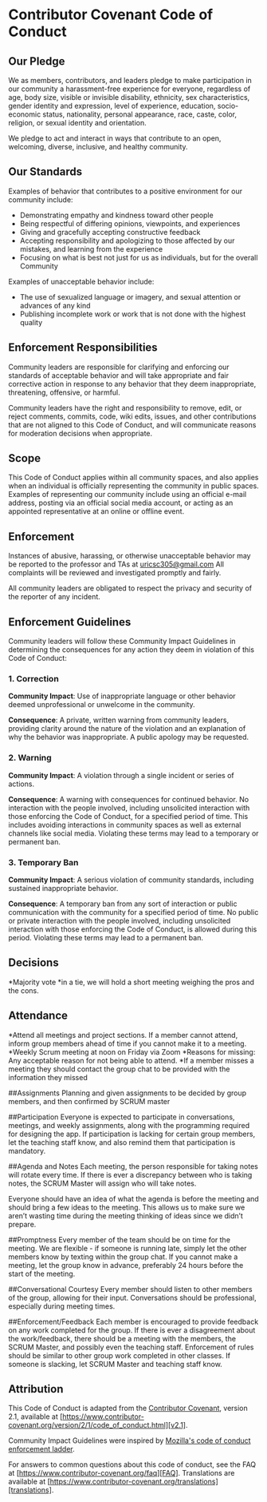 # Contributor Covenant Code of Conduct

## Our Pledge

We as members, contributors, and leaders pledge to make participation in our
community a harassment-free experience for everyone, regardless of age, body
size, visible or invisible disability, ethnicity, sex characteristics, gender
identity and expression, level of experience, education, socio-economic status,
nationality, personal appearance, race, caste, color, religion, or sexual
identity and orientation.

We pledge to act and interact in ways that contribute to an open, welcoming,
diverse, inclusive, and healthy community.

## Our Standards

Examples of behavior that contributes to a positive environment for our
community include:

* Demonstrating empathy and kindness toward other people
* Being respectful of differing opinions, viewpoints, and experiences
* Giving and gracefully accepting constructive feedback
* Accepting responsibility and apologizing to those affected by our mistakes,
  and learning from the experience
* Focusing on what is best not just for us as individuals, but for the overall
  Community

Examples of unacceptable behavior include:

* The use of sexualized language or imagery, and sexual attention or advances of
  any kind
* Publishing incomplete work or work that is not done with the highest quality

## Enforcement Responsibilities

Community leaders are responsible for clarifying and enforcing our standards of
acceptable behavior and will take appropriate and fair corrective action in
response to any behavior that they deem inappropriate, threatening, offensive,
or harmful.

Community leaders have the right and responsibility to remove, edit, or reject
comments, commits, code, wiki edits, issues, and other contributions that are
not aligned to this Code of Conduct, and will communicate reasons for moderation
decisions when appropriate.

## Scope

This Code of Conduct applies within all community spaces, and also applies when
an individual is officially representing the community in public spaces.
Examples of representing our community include using an official e-mail address,
posting via an official social media account, or acting as an appointed
representative at an online or offline event.

## Enforcement

Instances of abusive, harassing, or otherwise unacceptable behavior may be
reported to the professor and TAs at uricsc305@gmail.com
All complaints will be reviewed and investigated promptly and fairly.

All community leaders are obligated to respect the privacy and security of the
reporter of any incident.

## Enforcement Guidelines

Community leaders will follow these Community Impact Guidelines in determining
the consequences for any action they deem in violation of this Code of Conduct:

### 1. Correction

**Community Impact**: Use of inappropriate language or other behavior deemed
unprofessional or unwelcome in the community.

**Consequence**: A private, written warning from community leaders, providing
clarity around the nature of the violation and an explanation of why the
behavior was inappropriate. A public apology may be requested.

### 2. Warning

**Community Impact**: A violation through a single incident or series of
actions.

**Consequence**: A warning with consequences for continued behavior. No
interaction with the people involved, including unsolicited interaction with
those enforcing the Code of Conduct, for a specified period of time. This
includes avoiding interactions in community spaces as well as external channels
like social media. Violating these terms may lead to a temporary or permanent
ban.

### 3. Temporary Ban

**Community Impact**: A serious violation of community standards, including
sustained inappropriate behavior.

**Consequence**: A temporary ban from any sort of interaction or public
communication with the community for a specified period of time. No public or
private interaction with the people involved, including unsolicited interaction
with those enforcing the Code of Conduct, is allowed during this period.
Violating these terms may lead to a permanent ban.

## Decisions
*Majority vote
*in a tie, we will hold a short meeting weighing the pros and the cons.

## Attendance
*Attend all meetings and project sections. If a member cannot attend, inform group members ahead of time if you cannot make it to a meeting.
*Weekly Scrum meeting at noon on Friday via Zoom
*Reasons for missing: Any acceptable reason for not being able to attend.
*If a member misses a meeting they should contact the group chat to be provided with the information they missed

##Assignments
Planning and given assignments to be decided by group members, and then confirmed by SCRUM master

##Participation
Everyone is expected to participate in conversations, meetings, and weekly assignments, along with the programming required for designing the app. If participation is lacking for certain group members, let the teaching staff know, and also remind them that participation is mandatory. 


##Agenda and Notes
Each meeting, the person responsible for taking notes will rotate every time. If there is ever a discrepancy between who is taking notes, the SCRUM Master will assign who will take notes.

Everyone should have an idea of what the agenda is before the meeting and should bring a few ideas to the meeting. This allows us to make sure we aren’t wasting time during the meeting thinking of ideas since we didn’t prepare. 

##Promptness
Every member of the team should be on time for the meeting. We are flexible - if someone is running late, simply let the other members know by texting within the group chat. If you cannot make a meeting, let the group know in advance, preferably 24 hours before the start of the meeting.

##Conversational Courtesy
Every member should listen to other members of the group, allowing for their input. Conversations should be professional, especially during meeting times. 

##Enforcement/Feedback
Each member is encouraged to provide feedback on any work completed for the group. If there is ever a disagreement about the work/feedback, there should be a meeting with the members, the SCRUM Master, and possibly even the teaching staff. Enforcement of rules should be similar to other group work completed in other classes. If someone is slacking, let SCRUM Master and teaching staff know. 

## Attribution

This Code of Conduct is adapted from the [Contributor Covenant][homepage],
version 2.1, available at
[https://www.contributor-covenant.org/version/2/1/code_of_conduct.html][v2.1].

Community Impact Guidelines were inspired by
[Mozilla's code of conduct enforcement ladder][Mozilla CoC].

For answers to common questions about this code of conduct, see the FAQ at
[https://www.contributor-covenant.org/faq][FAQ]. Translations are available at
[https://www.contributor-covenant.org/translations][translations].

[homepage]: https://www.contributor-covenant.org
[v2.1]: https://www.contributor-covenant.org/version/2/1/code_of_conduct.html
[Mozilla CoC]: https://github.com/mozilla/diversity
[FAQ]: https://www.contributor-covenant.org/faq
[translations]: https://www.contributor-covenant.org/translations

